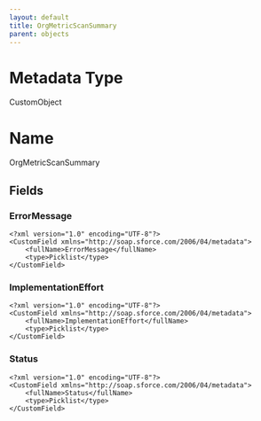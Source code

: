 ```yaml
---
layout: default
title: OrgMetricScanSummary
parent: objects
---
```

# Metadata Type
CustomObject

# Name
OrgMetricScanSummary
## Fields
### ErrorMessage

```
<?xml version="1.0" encoding="UTF-8"?>
<CustomField xmlns="http://soap.sforce.com/2006/04/metadata">
    <fullName>ErrorMessage</fullName>
    <type>Picklist</type>
</CustomField>
```
### ImplementationEffort

```
<?xml version="1.0" encoding="UTF-8"?>
<CustomField xmlns="http://soap.sforce.com/2006/04/metadata">
    <fullName>ImplementationEffort</fullName>
    <type>Picklist</type>
</CustomField>
```
### Status

```
<?xml version="1.0" encoding="UTF-8"?>
<CustomField xmlns="http://soap.sforce.com/2006/04/metadata">
    <fullName>Status</fullName>
    <type>Picklist</type>
</CustomField>
```
